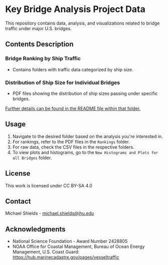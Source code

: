 # Key Bridge Analysis Project Data
This repository contains data, analysis, and visualizations related to bridge traffic under major U.S. bridges. 


## Contents Description

### Bridge Ranking by Ship Traffic
- Contains folders with traffic data categorized by ship size.

### Distribution of Ship Size for Individual Bridges
- PDF files showing the distribution of ship sizes passing under specific bridges.

<ins>Further details can be found in the README file within that folder.</ins>

## Usage

1. Navigate to the desired folder based on the analysis you're interested in.
2. For rankings, refer to the PDF files in the `Rankings` folder.
3. For raw data, check the CSV files in the respective folders.
4. To view plots and histograms, go to the `New Histograms and Plots for all Bridges` folder.

## License

This work is licensed under CC BY-SA 4.0 

## Contact

Michael Shields - michael.shields@jhu.edu

## Acknowledgments

- National Science Foundation - Award Number 2428805
- NOAA Office for Coastal Management, Bureau of Ocean Energy Management, U.S. Coast Guard: https://hub.marinecadastre.gov/pages/vesseltraffic
